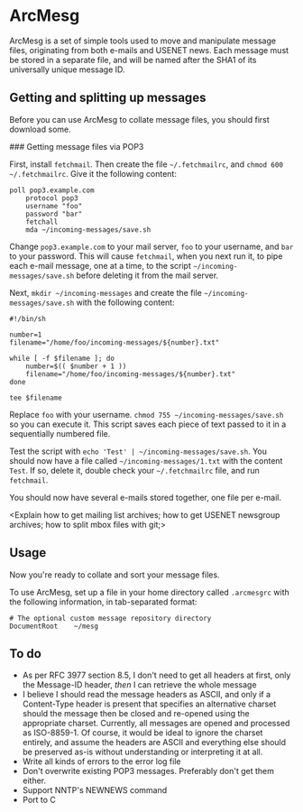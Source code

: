 # ArcMesg

ArcMesg is a set of simple tools used to move and manipulate message files, originating from both e-mails and USENET news.  Each message must be stored in a separate file, and will be named after the SHA1 of its universally unique message ID.

## Getting and splitting up messages

Before you can use ArcMesg to collate message files, you should first download some.

### Getting message files via POP3

First, install ```fetchmail```.  Then create the file ```~/.fetchmailrc```, and ```chmod 600 ~/.fetchmailrc```.  Give it the following content:

```
poll pop3.example.com
	protocol pop3
	username "foo"
	password "bar"
	fetchall
	mda ~/incoming-messages/save.sh
```

Change ```pop3.example.com``` to your mail server, ```foo``` to your username, and ```bar``` to your password.  This will cause ```fetchmail```, when you next run it, to pipe each e-mail message, one at a time, to the script ```~/incoming-messages/save.sh``` before deleting it from the mail server.

Next, ```mkdir ~/incoming-messages``` and create the file ```~/incoming-messages/save.sh``` with the following content:

```
#!/bin/sh

number=1
filename="/home/foo/incoming-messages/${number}.txt"

while [ -f $filename ]; do
	number=$(( $number + 1 ))
	filename="/home/foo/incoming-messages/${number}.txt"
done

tee $filename
```

Replace ```foo``` with your username.  ```chmod 755 ~/incoming-messages/save.sh``` so you can execute it.  This script saves each piece of text passed to it in a sequentially numbered file.

Test the script with ```echo 'Test' | ~/incoming-messages/save.sh```.  You should now have a file called ```~/incoming-messages/1.txt``` with the content ```Test```.  If so, delete it, double check your ```~/.fetchmailrc``` file, and run ```fetchmail```.

You should now have several e-mails stored together, one file per e-mail.

<Explain how to get mailing list archives; how to get USENET newsgroup archives; how to split mbox files with git;>

## Usage

Now you're ready to collate and sort your message files.

To use ArcMesg, set up a file in your home directory called ```.arcmesgrc``` with the following information, in tab-separated format:

```
# The optional custom message repository directory
DocumentRoot	~/mesg
```

## To do

* As per RFC 3977 section 8.5, I don't need to get all headers at first, only the Message-ID header, *then* I can retrieve the whole message
* I believe I should read the message headers as ASCII, and only if a Content-Type header is present that specifies an alternative charset should the message then be closed and re-opened using the appropriate charset.  Currently, all messages are opened and processed as ISO-8859-1.  Of course, it would be ideal to ignore the charset entirely, and assume the headers are ASCII and everything else should be preserved as-is without understanding or interpreting it at all.
* Write all kinds of errors to the error log file
* Don't overwrite existing POP3 messages.  Preferably don't get them either.
* Support NNTP's NEWNEWS command
* Port to C
